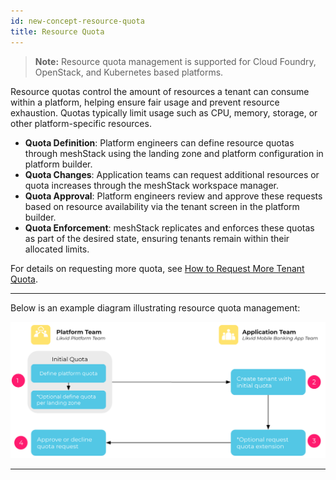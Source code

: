 ```yaml
---
id: new-concept-resource-quota
title: Resource Quota
---
```


> **Note:** Resource quota management is supported for Cloud Foundry, OpenStack, and Kubernetes based platforms.

Resource quotas control the amount of resources a tenant can consume within a platform, helping ensure fair usage and prevent resource exhaustion. Quotas typically limit usage such as CPU, memory, storage, or other platform-specific resources.

- **Quota Definition**: Platform engineers can define resource quotas through meshStack using the landing zone and platform configuration in platform builder.
- **Quota Changes**: Application teams can request additional resources or quota increases through the meshStack workspace manager.
- **Quota Approval**: Platform engineers review and approve these requests based on resource availability via the tenant screen in the platform builder.
- **Quota Enforcement**: meshStack replicates and enforces these quotas as part of the desired state, ensuring tenants remain within their allocated limits.

For details on requesting more quota, see [How to Request More Tenant Quota](new-guide-how-to-request-more-tenant-quota).

---

Below is an example diagram illustrating resource quota management:

![Resource Quota Concept Diagram](./assets/new_concept/concept_tenant_quota.png)

---

<!--
## Related Resources
- [Tenant Concept](new-concept-tenant)
- [How to Request More Tenant Quota](new-guide-how-to-request-more-tenant-quota)
-->
